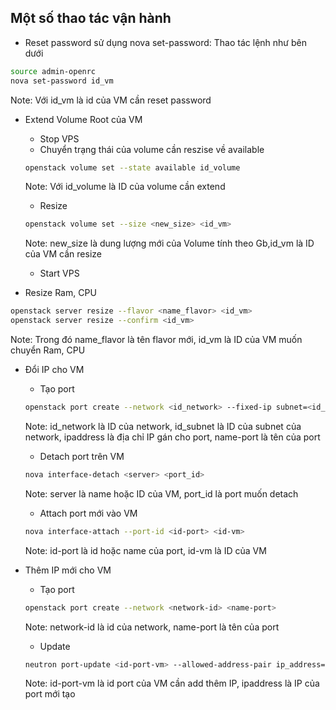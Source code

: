 ## Một số thao tác vận hành

- Reset password sử dụng nova set-password: Thao tác lệnh như bên dưới
```sh
source admin-openrc
nova set-password id_vm
```
Note: Với id_vm là id của VM cần reset password

- Extend Volume Root của VM
  - Stop VPS
  - Chuyển trạng thái của volume cần reszise về available
  ```sh
  openstack volume set --state available id_volume
  ```
  Note: Với id_volume là ID của volume cần extend
  - Resize
  ```sh
  openstack volume set --size <new_size> <id_vm>
  ```
  Note: new_size là dung lượng mới của Volume tính theo Gb,id_vm là ID của VM cần resize
  - Start VPS

- Resize Ram, CPU
```sh
openstack server resize --flavor <name_flavor> <id_vm>
openstack server resize --confirm <id_vm>
```
Note: Trong đó name_flavor là tên flavor mới, id_vm là ID của VM muốn chuyển Ram, CPU

- Đổi IP cho VM
  - Tạo port
  ```sh
  openstack port create --network <id_network> --fixed-ip subnet=<id_subnet>,ip-address=<ipaddress> <name-port>
  ```
  Note: id_network là ID của network, id_subnet là ID của subnet của network, ipaddress là địa chỉ IP gán cho port, name-port là tên của port
  - Detach port trên VM
  ```sh
  nova interface-detach <server> <port_id>
  ```
  Note: server là name hoặc ID của VM, port_id là port muốn detach
  - Attach port mới vào VM
  ```sh
  nova interface-attach --port-id <id-port> <id-vm>
  ```
  Note: id-port là id hoặc name của port, id-vm là ID của VM
  
- Thêm IP mới cho VM
  - Tạo port
  ```sh
  openstack port create --network <network-id> <name-port>
  ```
  Note: network-id là id của network, name-port là tên của port
  - Update
  ```sh
  neutron port-update <id-port-vm> --allowed-address-pair ip_address=<ipaddress>
  ```
  Note: id-port-vm là id port của VM cần add thêm IP, ipaddress là IP của port mới tạo
  
  
  
